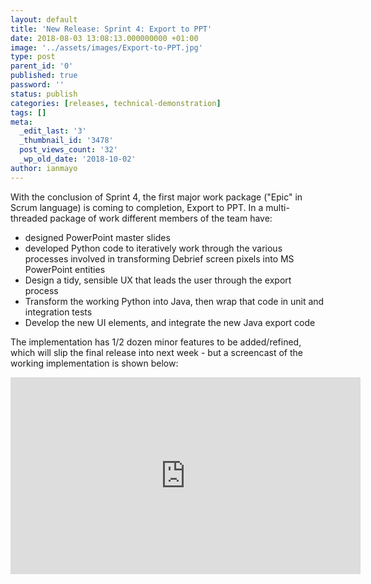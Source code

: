 ```yaml
---
layout: default
title: 'New Release: Sprint 4: Export to PPT'
date: 2018-08-03 13:08:13.000000000 +01:00
image: '../assets/images/Export-to-PPT.jpg'
type: post
parent_id: '0'
published: true
password: ''
status: publish
categories: [releases, technical-demonstration]
tags: []
meta:
  _edit_last: '3'
  _thumbnail_id: '3478'
  post_views_count: '32'
  _wp_old_date: '2018-10-02'
author: ianmayo
---
```

<p>With the conclusion of Sprint 4, the first major work package ("Epic" in Scrum language) is coming to completion, Export to PPT. In a multi-threaded package of work different members of the team have:</p>
<ul>
<li>designed PowerPoint master slides</li>
<li>developed Python code to iteratively work through the various processes involved in transforming Debrief screen pixels into MS PowerPoint entities</li>
<li>Design a tidy, sensible UX that leads the user through the export process</li>
<li>Transform the working Python into Java, then wrap that code in unit and integration tests</li>
<li>Develop the new UI elements, and integrate the new Java export code</li>
</ul>
<p>The implementation has 1/2 dozen minor features to be added/refined, which will slip the final release into next week - but a screencast of the working implementation is shown below:</p>
<p><iframe width="560" height="315" src="https://www.youtube.com/embed/7YfkHyQ42ws" frameborder="0" allow="autoplay; encrypted-media" allowfullscreen></iframe></p>
